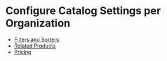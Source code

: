 # Configure Catalog Settings per Organization

* [Filters and Sorters](organization-filters-sorters.md)
* [Related Products](organization-related-products.md)
* [Pricing](pricing.md)
